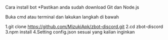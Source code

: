 Cara install bot
*Pastikan anda sudah download Git dan Node.js

Buka cmd atau terminal dan lakukan langkah di bawah

1.git clone https://github.com/MizukiApk/zbot-discord.git
2.cd zbot-discord
3.npm install
4.Setting config.json sesuai yang kalian inginkan
